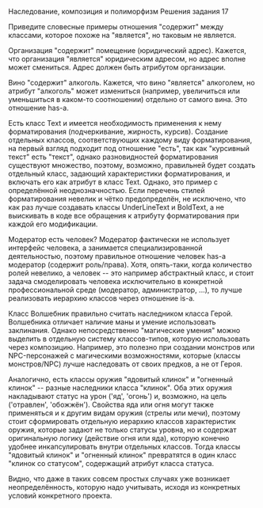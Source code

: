 Наследование, композиция и полиморфизм
Решения задания 17

Приведите словесные примеры отношения "содержит" между классами, которое похоже на "является", но таковым не является.

Организация "содержит" помещение (юридический адрес). Кажется, что организация "является" юридическим адресом, но адрес вполне может смениться. Адрес должен быть атрибутом организации.

Вино "содержит" алкоголь. Кажется, что вино "является" алкоголем, но атрибут "алкоголь" может измениться (например, увеличиться или уменьшиться в каком-то соотношении) отдельно от самого вина. Это отношение has-a.

Есть класс Text и имеется необходимость применения к нему форматирования (подчеркивание, жирность, курсив). Создание отдельных классов, соответствующих каждому виду форматирования, на первый взгляд подходит под отношение "есть", так как "курсивный текст" есть "текст", однако разновидностей форматирования существуют множество, поэтому, возможно, правильней будет создать отдельный класс, задающий характеристики форматирования, и включать его как атрибут в класс Text.
Однако, это пример с определённой неоднозначностью. Если перечень стилей форматирования невелик и чётко предопределён, не исключено, что как раз лучше создавать классы UnderLineText и BoldText, а не выискивать в коде все обращения к атрибуту форматирования при каждой его модификации.

Модератор есть человек? Модератор фактически не использует интерфейс человека, а занимается специализированной деятельностью, поэтому правильное отношение человек has-a модератор (содержит роль/права).
Хотя, опять-таки, когда количество ролей невелико, а человек -- это например абстрактный класс, и стоит задача смоделировать человека исключительно в конкретной профессиональной среде (модератор, администратор, ...), то лучше реализовать иерархию классов через отношение is-a.

Класс Волшебник правильно считать наследником класса Герой.
Волшебника отличает наличие маны и умение использовать заклинания.
Однако непосредственно "магические умения" можно выделить в отдельную систему классов-типов, которую использовать через композицию.
Например, это полезно при создании монстров или NPC-персонажей с магическими возможностями, которые (классы монстров/NPC) лучше наследовать от своих предков, а не от Героя.

Аналогично, есть классы оружия "ядовитый клинок" и "огненный клинок" -- разные наследники класса "клинок".
Оба этих оружия накладывают статус на урон ('яд', 'огонь') и, возможно, на цель ('отравлен', 'обожжён').
Свойства яда или огня могут также применяться и к другим видам оружия (стрелы или мечи), поэтому стоит сформировать отдельную иерархию классов характеристик оружия, которые задают не только статусы уровна, но и содержат оригинальную логику (действие огня или яда), которую конечно удобнее инкапсулировать внутри отдельных классов.
Тогда классы "ядовитый клинок" и "огненный клинок" превратятся в один класс "клинок со статусом", содержащий атрибут класса статуса.

Видно, что даже в таких совсем простых случаях уже возникает неопределённость, которую надо учитывать, исходя из конкретных условий конкретного проекта.

